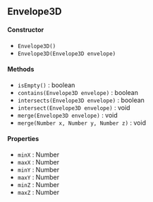 ## Envelope3D

#### Constructor

- `Envelope3D()`
- `Envelope3D(Envelope3D envelope)`

#### Methods

- `isEmpty()` : boolean
- `contains(Envelope3D envelope)` : boolean
- `intersects(Envelope3D envelope)` : boolean
- `intersect(Envelope3D envelope)` : void
- `merge(Envelope3D envelope)` : void
- `merge(Number x, Number y, Number z)` : void

#### Properties

- `minX` : Number
- `maxX` : Number
- `minY` : Number
- `maxY` : Number
- `minZ` : Number
- `maxZ` : Number
